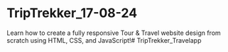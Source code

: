 # TripTrekker_17-08-24
Learn how to create a fully responsive Tour &amp; Travel website design from scratch using HTML, CSS, and JavaScript!# TripTrekker_Travelapp
